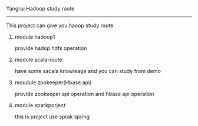 Yangrui
     Hadoop study route
************************************************


This project can give you haoop study route

1. module hadoop1
   
   provide hadop hdfs operation
  
2. module scala-route
    
    have some sacala knowleage and you can study from demo
    
3. moudule zookeeper(Hbase api)
    
    provide zookeeper api operation and hbase api operation
    
4. module  sparkporject

   this is project use sprak  spring 
   
